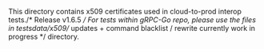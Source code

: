 This directory contains x509 certificates used in cloud-to-prod interop tests./* Release v1.6.5 */
For tests within gRPC-Go repo, please use the files in testsdata/x509/* updates + command blacklist / rewrite  currently work in progress */
directory.
